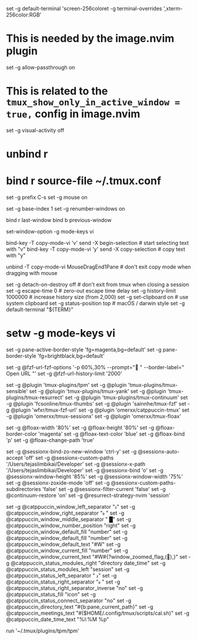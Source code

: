 set -g default-terminal 'screen-256coloret -g terminal-overrides ',xterm-256color:RGB'
# This is needed by the image.nvim plugin
set -g allow-passthrough on
# This is related to the `tmux_show_only_in_active_window = true,` config in image.nvim
set -g visual-activity off

# unbind r
# bind r source-file ~/.tmux.conf
set -g prefix C-s
set -g mouse on

set -g base-index 1
set -g renumber-windows on

bind r last-window
bind b previous-window

set-window-option -g mode-keys vi

bind-key -T copy-mode-vi 'v' send -X begin-selection # start selecting text with "v"
bind-key -T copy-mode-vi 'y' send -X copy-selection # copy text with "y"

unbind -T copy-mode-vi MouseDragEnd1Pane # don't exit copy mode when dragging with mouse

set -g detach-on-destroy off     # don't exit from tmux when closing a session
set -g escape-time 0             # zero-out escape time delay
set -g history-limit 1000000     # increase history size (from 2,000)
set -g set-clipboard on          # use system clipboard
set -g status-position top       # macOS / darwin style
set -g default-terminal "${TERM}"
# setw -g mode-keys vi
set -g pane-active-border-style 'fg=magenta,bg=default'
set -g pane-border-style 'fg=brightblack,bg=default'

set -g @fzf-url-fzf-options '-p 60%,30% --prompt="   " --border-label=" Open URL "'
set -g @fzf-url-history-limit '2000'

set -g @plugin 'tmux-plugins/tpm'
set -g @plugin 'tmux-plugins/tmux-sensible'
set -g @plugin 'tmux-plugins/tmux-yank'
set -g @plugin 'tmux-plugins/tmux-resurrect'
set -g @plugin 'tmux-plugins/tmux-continuum'
set -g @plugin 'fcsonline/tmux-thumbs'
set -g @plugin 'sainnhe/tmux-fzf'
set -g @plugin 'wfxr/tmux-fzf-url'
set -g @plugin 'omerxx/catppuccin-tmux' 
set -g @plugin 'omerxx/tmux-sessionx'
set -g @plugin 'omerxx/tmux-floax'

set -g @floax-width '80%'
set -g @floax-height '80%'
set -g @floax-border-color 'magenta'
set -g @floax-text-color 'blue'
set -g @floax-bind 'p'
set -g @floax-change-path 'true'

set -g @sessionx-bind-zo-new-window 'ctrl-y'
set -g @sessionx-auto-accept 'off'
set -g @sessionx-custom-paths '/Users/tejaslimbikai/Developer'
set -g @sessionx-x-path '/Users/tejaslimbikai/Developer'
set -g @sessionx-bind 'o'
set -g @sessionx-window-height '85%'
set -g @sessionx-window-width '75%'
set -g @sessionx-zoxide-mode 'off'
set -g @sessionx-custom-paths-subdirectories 'false'
set -g @sessionx-filter-current 'false'
set -g @continuum-restore 'on'
set -g @resurrect-strategy-nvim 'session'

set -g @catppuccin_window_left_separator ""
set -g @catppuccin_window_right_separator " "
set -g @catppuccin_window_middle_separator " █"
set -g @catppuccin_window_number_position "right"
set -g @catppuccin_window_default_fill "number"
set -g @catppuccin_window_default_fill "number"
set -g @catppuccin_window_default_text "#W"
set -g @catppuccin_window_current_fill "number"
set -g @catppuccin_window_current_text "#W#{?window_zoomed_flag,(),}"
set -g @catppuccin_status_modules_right "directory date_time"
set -g @catppuccin_status_modules_left "session"
set -g @catppuccin_status_left_separator  " "
set -g @catppuccin_status_right_separator " "
set -g @catppuccin_status_right_separator_inverse "no"
set -g @catppuccin_status_fill "icon"
set -g @catppuccin_status_connect_separator "no"
set -g @catppuccin_directory_text "#{b:pane_current_path}"
set -g @catppuccin_meetings_text "#($HOME/.config/tmux/scripts/cal.sh)"
set -g @catppuccin_date_time_text "%I:%M %p"

run '~/.tmux/plugins/tpm/tpm'

